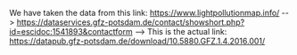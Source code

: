 We have taken the data from this link:
https://www.lightpollutionmap.info/
-->
https://dataservices.gfz-potsdam.de/contact/showshort.php?id=escidoc:1541893&contactform
--> This is the actual link:
https://datapub.gfz-potsdam.de/download/10.5880.GFZ.1.4.2016.001/
